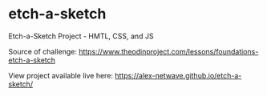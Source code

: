 # etch-a-sketch
Etch-a-Sketch Project - HMTL, CSS, and JS

Source of challenge: https://www.theodinproject.com/lessons/foundations-etch-a-sketch

View project available live here: https://alex-netwave.github.io/etch-a-sketch/
